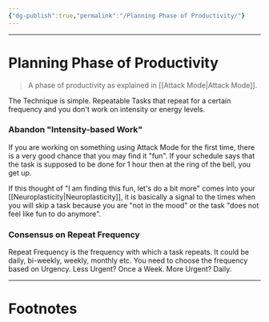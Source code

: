 ```yaml
---
{"dg-publish":true,"permalink":"/Planning Phase of Productivity/"}
---
```



---
# Planning Phase of Productivity
> A phase of productivity as explained in [[Attack Mode\|Attack Mode]].

The Technique is simple. Repeatable Tasks that repeat for a certain frequency and you don't work on intensity or energy levels.

### Abandon "Intensity-based Work"
If you are working on something using Attack Mode for the first time, there is a very good chance that you may find it "fun". If your schedule says that the task is supposed to be done for 1 hour then at the ring of the bell, you get up.

If this thought of "I am finding this fun, let's do a bit more" comes into your [[Neuroplasticity\|Neuroplasticity]], it is basically a signal to the times when you will skip a task because you are "not in the mood" or the task "does not feel like fun to do anymore".

### Consensus on Repeat Frequency
Repeat Frequency is the frequency with which a task repeats. It could be daily, bi-weekly, weekly, monthly etc.
You need to choose the frequency based on Urgency. Less Urgent? Once a Week. More Urgent? Daily.

---
# Footnotes